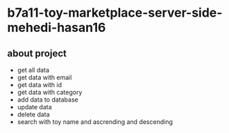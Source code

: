 # b7a11-toy-marketplace-server-side-mehedi-hasan16

## about project 
* get all data 
* get data with email 
* get data with id 
* get data with category 
* add data to database 
* update data 
* delete data 
* search with toy name and ascrending and descending 
